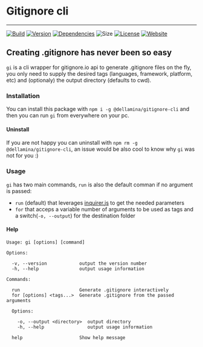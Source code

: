 # Gitignore cli

---

[![Build](https://img.shields.io/circleci/project/github/dellamina/gitignore-cli/master.svg)](https://circleci.com/gh/dellamina/workflows/gitignore-cli/tree/master)
[![Version](https://img.shields.io/npm/v/@dellamina/gitignore-cli.svg)](https://www.npmjs.com/package/@dellamina/gitignore-cli)
[![Dependencies](https://img.shields.io/david/dellamina/gitignore-cli.svg)](https://david-dm.org/dellamina/gitignore-cli)
![Size](https://img.shields.io/bundlephobia/minzip/@dellamina/gitignore-cli.svg)
[![License](https://img.shields.io/github/license/dellamina/gitignore-cli.svg)](https://github.com/dellamina/gitignore-cli/blob/master/license)
[![Website](https://img.shields.io/website-up-down-green-red/https/gitignore.netlify.com.svg?label=website)](https://gitignore.netlify.com/)


## Creating .gitignore has never been so easy

`gi` is a cli wrapper for gitignore.io api to generate .gitignore files on the fly, you only need to supply the desired tags (languages, framework, platform, etc) and (optionaly) the output directory (defaults to cwd).

### Installation

You can install this package with `npm i -g @dellamina/gitignore-cli` and then you can run `gi` from everywhere on your pc.

#### Uninstall

If you are not happy you can uninstall with `npm rm -g @dellamina/gitignore-cli`, an issue would be also cool to know why `gi` was not for you :)

### Usage

`gi` has two main commands, `run` is also the default comman if no argument is passed:
* `run` (default) that leverages [inquirer.js](https://github.com/SBoudrias/Inquirer.js/) to get the needed parameters
* `for` that acceps a variable number of arguments to be used as tags and a switch(`-o, --output`) for the destination folder

#### Help

```
Usage: gi [options] [command]

Options:

  -v, --version            output the version number
  -h, --help               output usage information

Commands:

  run                      Generate .gitignore interactively
  for [options] <tags...>  Generate .gitignore from the passed arguments

  Options:

    -o, --output <directory>  output directory
    -h, --help                output usage information

  help                     Show help message
```
